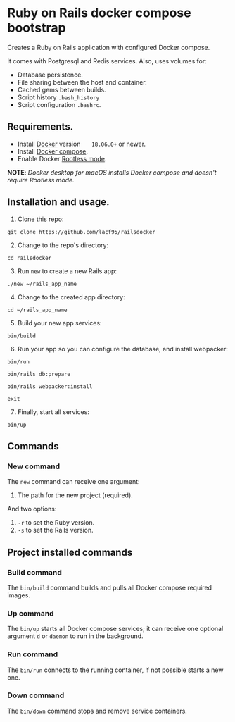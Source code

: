 # Ruby on Rails docker compose bootstrap

Creates a Ruby on Rails application with configured Docker compose.

It comes with Postgresql and Redis services. Also, uses volumes for:
* Database persistence.
* File sharing between the host and container.
* Cached gems between builds.
* Script history `.bash_history`
* Script configuration `.bashrc`.

## Requirements.

* Install [Docker](https://docs.docker.com/engine/install/) version `	18.06.0+` or newer.
* Install [Docker compose](https://docs.docker.com/compose/install/).
* Enable Docker [Rootless mode](https://docs.docker.com/engine/security/rootless/).

**NOTE**: *Docker desktop for macOS installs Docker compose and doesn't require
Rootless mode.*

## Installation and usage.

1. Clone this repo:
```shell
git clone https://github.com/lacf95/railsdocker
```

2. Change to the repo's directory:
```shell
cd railsdocker
```

3. Run `new` to create a new Rails app:
```shell
./new ~/rails_app_name
```

4. Change to the created app directory:
```shell
cd ~/rails_app_name
```

5. Build your new app services:
```shell
bin/build
```

6. Run your app so you can configure the database, and install webpacker:
```shell
bin/run
```

```shell
bin/rails db:prepare
```

```shell
bin/rails webpacker:install
```

```shell
exit
```

7. Finally, start all services:
```shell
bin/up
```

## Commands

### New command
The `new` command can receive one argument:

1. The path for the new project (required).

And two options:

1. `-r` to set the Ruby version.
1. `-s` to set the Rails version.

## Project installed commands

### Build command
The `bin/build` command builds and pulls all Docker compose required images.

### Up command
The `bin/up` starts all Docker compose services; it can receive one optional argument `d` or `daemon` to run in the background.

### Run command
The `bin/run` connects to the running container, if not possible starts a new one.

### Down command
The `bin/down` command stops and remove service containers.
